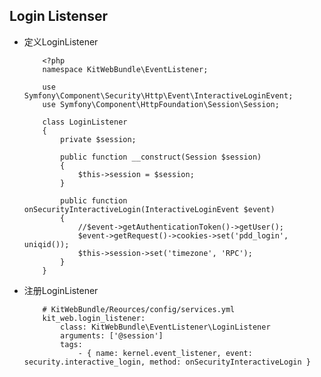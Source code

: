 ## Login Listenser

- 定义LoginListener

		  <?php
		  namespace KitWebBundle\EventListener;
		
		  use Symfony\Component\Security\Http\Event\InteractiveLoginEvent;
		  use Symfony\Component\HttpFoundation\Session\Session;
		  
		  class LoginListener
		  {
		      private $session;
		      
		      public function __construct(Session $session)
		      {
		          $this->session = $session;
		      }
		      
		      public function onSecurityInteractiveLogin(InteractiveLoginEvent $event)
		      {
		          //$event->getAuthenticationToken()->getUser();
		          $event->getRequest()->cookies->set('pdd_login', uniqid());
		          $this->session->set('timezone', 'RPC');
		      }
		  }
		  
- 注册LoginListener

		  # KitWebBundle/Reources/config/services.yml
		  kit_web.login_listener:
		      class: KitWebBundle\EventListener\LoginListener
		      arguments: ['@session']
		      tags:
		          - { name: kernel.event_listener, event: security.interactive_login, method: onSecurityInteractiveLogin }